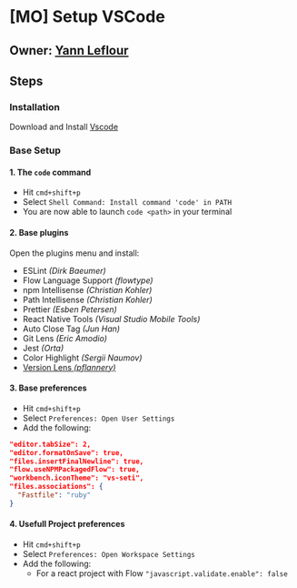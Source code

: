 # [MO] Setup VSCode

## Owner: [Yann Leflour](https://github.com/yleflour)
## Steps

### Installation
Download and Install [Vscode](https://code.visualstudio.com/)

### Base Setup

#### 1. The `code` command

- Hit `cmd+shift+p`
- Select `Shell Command: Install command 'code' in PATH`
- You are now able to launch `code <path>` in your terminal

#### 2. Base plugins

Open the plugins menu and install:

- ESLint *(Dirk Baeumer)*
- Flow Language Support *(flowtype)*
- npm Intellisense *(Christian Kohler)*
- Path Intellisense *(Christian Kohler)*
- Prettier *(Esben Petersen)*
- React Native Tools *(Visual Studio Mobile Tools)*
- Auto Close Tag *(Jun Han)*
- Git Lens *(Eric Amodio)*
- Jest *(Orta)*
- Color Highlight *(Sergii Naumov)*
- [Version Lens *(pflannery)*](https://marketplace.visualstudio.com/items?itemName=pflannery.vscode-versionlens)

#### 3. Base preferences

- Hit `cmd+shift+p`
- Select `Preferences: Open User Settings`
- Add the following:
```json
"editor.tabSize": 2,
"editor.formatOnSave": true,
"files.insertFinalNewline": true,
"flow.useNPMPackagedFlow": true,
"workbench.iconTheme": "vs-seti",
"files.associations": {
  "Fastfile": "ruby"
}
```

#### 4. Usefull Project preferences

- Hit `cmd+shift+p`
- Select `Preferences: Open Workspace Settings`
- Add the following:
  - For a react project with Flow `"javascript.validate.enable": false`
